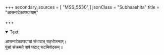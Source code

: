 +++
secondary_sources = [ "MSS_5530",]
jsonClass = "Subhaashita"
title = "आसनादेकशय्यायाम्"

+++

<details open><summary>Text</summary>

आसनादेकशय्यायां संभाषात् सहभोजनात्।  
पुंसां संक्रमते पापं घटाद् घटमिवोदकम्॥
</details>
